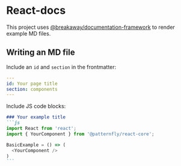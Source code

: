 # React-docs

This project uses [@breakaway/documentation-framework](https://github.com/patternfly/patternfly-org/tree/main/packages/theme-patternfly-org) to render example MD files.

## Writing an MD file

Include an `id` and `section` in the frontmatter:
```yaml
---
id: Your page title
section: components
---
```

Include JS code blocks:
``````md
### Your example title
```js
import React from 'react';
import { YourComponent } from '@patternfly/react-core';

BasicExample = () => (
  <YourComponent />
)
```
``````
